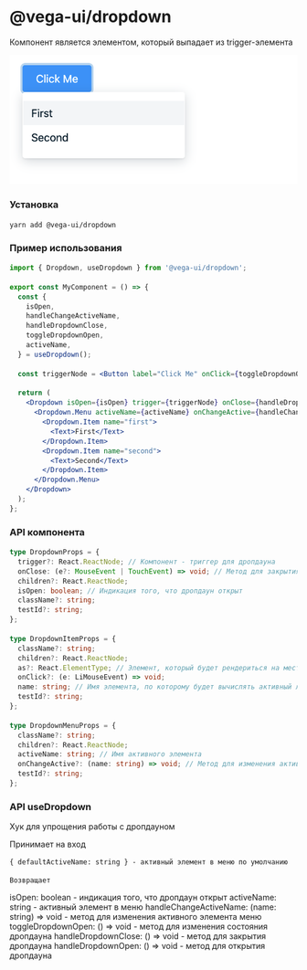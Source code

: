 # @vega-ui/dropdown

Компонент является элементом, который выпадает из trigger-элемента

![Дропдаун](docs/dropdown.png)

### Установка

```
yarn add @vega-ui/dropdown
```

### Пример использования

```jsx
import { Dropdown, useDropdown } from '@vega-ui/dropdown';

export const MyComponent = () => {
  const {
    isOpen,
    handleChangeActiveName,
    handleDropdownClose,
    toggleDropdownOpen,
    activeName,
  } = useDropdown();

  const triggerNode = <Button label="Click Me" onClick={toggleDropdownOpen} />;

  return (
    <Dropdown isOpen={isOpen} trigger={triggerNode} onClose={handleDropdownClose}>
      <Dropdown.Menu activeName={activeName} onChangeActive={handleChangeActiveName}>
        <Dropdown.Item name="first">
          <Text>First</Text>
        </Dropdown.Item>
        <Dropdown.Item name="second">
          <Text>Second</Text>
        </Dropdown.Item>
      </Dropdown.Menu>
    </Dropdown>
  );
};
```

### API компонента

```ts
type DropdownProps = {
  trigger?: React.ReactNode; // Компонент - триггер для дропдауна
  onClose: (e?: MouseEvent | TouchEvent) => void; // Метод для закрытия дропдауна
  children?: React.ReactNode;
  isOpen: boolean; // Индикация того, что дропдаун открыт
  className?: string;
  testId?: string;
};

type DropdownItemProps = {
  className?: string;
  children?: React.ReactNode;
  as?: React.ElementType; // Элемент, который будет рендериться на месте Item. По умолчанию <a></a>
  onClick?: (e: LiMouseEvent) => void;
  name: string; // Имя элемента, по которому будет вычислять активный ли это элемент
  testId?: string;
};

type DropdownMenuProps = {
  className?: string;
  children?: React.ReactNode;
  activeName: string; // Имя активного элемента
  onChangeActive?: (name: string) => void; // Метод для изменения активного элемента
  testId?: string;
};
```

### API useDropdown

Хук для упрощения работы с дропдауном

Принимает на вход

```
{ defaultActiveName: string } - активный элемент в меню по умолчанию

Возвращает

```

isOpen: boolean - индикация того, что дропдаун открыт
activeName: string - активный элемент в меню
handleChangeActiveName: (name: string) => void - метод для изменения активного элемента меню
toggleDropdownOpen: () => void - метод для изменения состояния дропдауна
handleDropdownClose: () => void - метод для закрытия дропдауна
handleDropdownOpen: () => void - метод для открытия дропдауна

```

```
